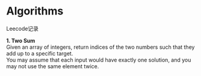 # Algorithms

Leecode记录

**1. Two Sum**\
Given an array of integers, return indices of the two numbers such that they add up to a specific target.\
You may assume that each input would have exactly one solution, and you may not use the same element twice.

